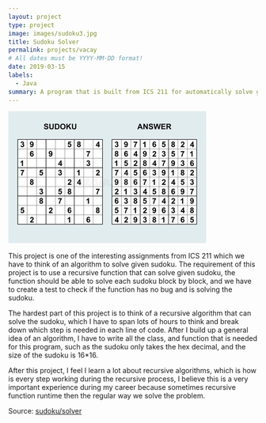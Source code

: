 ```yaml
---
layout: project
type: project
image: images/sudoku3.jpg
title: Sudoku Solver
permalink: projects/vacay
# All dates must be YYYY-MM-DD format!
date: 2019-03-15
labels:
  - Java
summary: A program that is built from ICS 211 for automatically solve given sudoku.
---
```


<img class="ui medium right floated rounded image" src="../images/sudoku1.jpg">

This project is one of the interesting assignments from ICS 211 which we have to think of an algorithm to solve given sudoku. The requirement of this project is to use a recursive function that can solve given sudoku, the function should be able to solve each sudoku block by block, and we have to create a test to check if the function has no bug and is solving the sudoku.

The hardest part of this project is to think of a recursive algorithm that can solve the sudoku, which I have to span lots of hours to think and break down which step is needed in each line of code. After I build up a general idea of an algorithm, I have to write all the class, and function that is needed for this program, such as the sudoku only takes the hex decimal, and the size of the sudoku is 16*16.

After this project, I feel I learn a lot about recursive algorithms, which is how is every step working during the recursive process, I believe this is a very important experience during my career because sometimes recursive function runtime then the regular way we solve the problem. 
 
Source: <a href="https://github.com/ShengT-Jin/sudokusolver"><i class="large github icon"></i>sudoku/solver</a>
